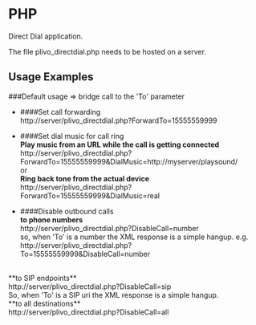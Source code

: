 PHP
===

Direct Dial application.

The file plivo_directdial.php needs to be hosted on a server.

## Usage Examples
###Default usage => bridge call to the 'To' parameter
* ####Set call forwarding <br/>
  http://server/plivo_directdial.php?ForwardTo=15555559999<br/>

* ####Set dial music for call ring <br/>
**Play music from an URL while the call is getting connected**<br/>
  http://server/plivo_directdial.php?ForwardTo=15555559999&DialMusic=http://myserver/playsound/
  <br/>or<br/>
**Ring back tone from the actual device**<br/>
  http://server/plivo_directdial.php?ForwardTo=15555559999&DialMusic=real

* ####Disable outbound calls<br/>
**to phone numbers**<br/>
  http://server/plivo_directdial.php?DisableCall=number <br/>
  so, when 'To' is a number the XML response is a simple hangup. e.g. <br/>
  http://server/plivo_directdial.php?To=15555559999&DisableCall=number
<br/> 
**to SIP endpoints**<br/>
  http://server/plivo_directdial.php?DisableCall=sip <br/>
  So, when 'To' is a SIP uri the XML response is a simple hangup.
<br/> 
**to all destinations**<br/>
  http://server/plivo_directdial.php?DisableCall=all
